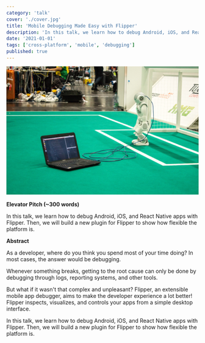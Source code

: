 ```yaml
---
category: 'talk'
cover: './cover.jpg'
title: 'Mobile Debugging Made Easy with Flipper'
description: 'In this talk, we learn how to debug Android, iOS, and React Native apps with Flipper.'
date: '2021-01-01'
tags: ['cross-platform', 'mobile', 'debugging']
published: true
---
```

![debugging](./cover.jpg)

**Elevator Pitch (~300 words)**

In this talk, we learn how to debug Android, iOS, and React Native apps with Flipper. Then, we will build a new plugin for Flipper to show how flexible the platform is.


**Abstract**
 
As a developer, where do you think you spend most of your time doing? In most cases, the answer would be debugging. 

Whenever something breaks, getting to the root cause can only be done by debugging through logs, reporting systems, and other tools.

But what if it wasn't that complex and unpleasant? Flipper, an extensible mobile app debugger, aims to make the developer experience a lot better! Flipper inspects, visualizes, and controls your apps from a simple desktop interface. 

In this talk, we learn how to debug Android, iOS, and React Native apps with Flipper. Then, we will build a new plugin for Flipper to show how flexible the platform is.
